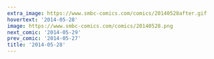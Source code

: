 ```yaml
---
extra_image: https://www.smbc-comics.com/comics/20140528after.gif
hovertext: '2014-05-28'
image: https://www.smbc-comics.com/comics/20140528.png
next_comic: '2014-05-29'
prev_comic: '2014-05-27'
title: '2014-05-28'
---
```


